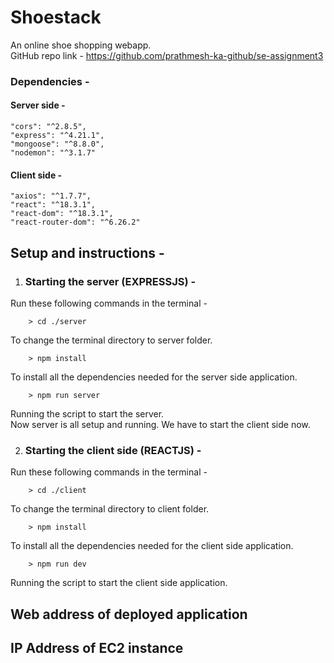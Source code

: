 # Shoestack  
An online shoe shopping webapp.  
GitHub repo link - https://github.com/prathmesh-ka-github/se-assignment3

### Dependencies -
#### Server side -
    "cors": "^2.8.5",
    "express": "^4.21.1",
    "mongoose": "^8.8.0",
    "nodemon": "^3.1.7"
#### Client side -
    "axios": "^1.7.7",
    "react": "^18.3.1",
    "react-dom": "^18.3.1",
    "react-router-dom": "^6.26.2"

## Setup and instructions -
1. ### Starting the server (EXPRESSJS) -  
Run these following commands in the terminal -   
```
    > cd ./server
```  
To change the terminal directory to server folder.  
```
    > npm install
```
To install all the dependencies needed for the server side application.  
```
    > npm run server
```
Running the script to start the server.  
Now server is all setup and running. We have to start the client side now.  

2. ### Starting the client side (REACTJS) -  
Run these following commands in the terminal -   
```
    > cd ./client
```  
To change the terminal directory to client folder.  
```
    > npm install
```
To install all the dependencies needed for the client side application.  
```
    > npm run dev
```
Running the script to start the client side application.  


## Web address of deployed application

## IP Address of EC2 instance